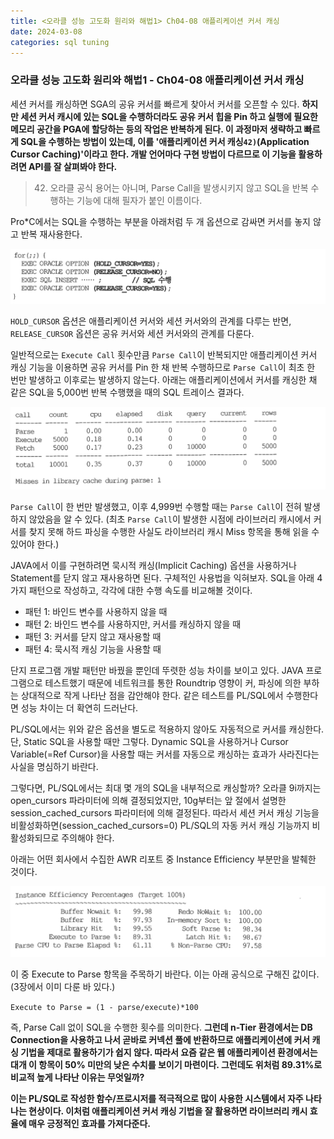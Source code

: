 ```yaml
---
title: <오라클 성능 고도화 원리와 해법1> Ch04-08 애플리케이션 커서 캐싱
date: 2024-03-08
categories: sql tuning
---
```



### 오라클 성능 고도화 원리와 해법1 - Ch04-08 애플리케이션 커서 캐싱

세션 커서를 캐싱하면 SGA의 공유 커서를 빠르게 찾아서 커서를 오픈할 수 있다. **하지만 세션 커서 캐시에 있는 SQL을 수행하더라도 공유 커서 힙을 Pin 하고 실행에 필요한 메모리 공간을 PGA에 할당하는 등의 작업은 반복하게 된다. 이 과정마저 생략하고 빠르게 SQL을 수행하는 방법이 있는데, 이를 '애플리케이션 커서 캐싱`42)`(Application Cursor Caching)'이라고 한다. 개발 언어마다 구현 방법이 다르므로 이 기능을 활용하려면 API를 잘 살펴봐야 한다.**

>	42) 오라클 공식 용어는 아니며, Parse Call을 발생시키지 않고 SQL을 반복 수행하는 기능에 대해 필자가 붙인 이름이다.

Pro\*C에서는 SQL을 수행하는 부분을 아래처럼 두 개 옵션으로 감싸면 커서를 놓지 않고 반복 재사용한다.

![](/assets/images/sqlp/sqlp1-04-08-sql1.png)

`HOLD_CURSOR` 옵션은 애플리케이션 커서와 세션 커서와의 관계를 다루는 반면, `RELEASE_CURSOR` 옵션은 공유 커서와 세션 커서와의 관계를 다룬다.

일반적으로는 `Execute Call` 횟수만큼 `Parse Call`이 반복되지만 애플리케이션 커서 캐싱 기능을 이용하면 공유 커서를 Pin 한 채 반복 수행하므로 `Parse Call`이 최초 한 번만 발생하고 이후로는 발생하지 않는다. 아래는 애플리케이션에서 커서를 캐싱한 채 같은 SQL을 5,000번 반복 수행했을 때의 SQL 트레이스 결과다.

![](/assets/images/sqlp/sqlp1-04-08-trace1.png)

`Parse Call`이 한 번만 발생했고, 이후 4,999번 수행할 때는 `Parse Call`이 전혀 발생하지 않았음을 알 수 있다. (최초 `Parse Call`이 발생한 시점에 라이브러리 캐시에서 커서를 찾지 못해 하드 파싱을 수행한 사실도 라이브러리 캐시 Miss 항목을 통해 읽을 수 있어야 한다.)

JAVA에서 이를 구현하려면 묵시적 캐싱(Implicit Caching) 옵션을 사용하거나 Statement를 닫지 않고 재사용하면 된다. 구체적인 사용법을 익혀보자. SQL을 아래 4가지 패턴으로 작성하고, 각각에 대한 수행 속도를 비교해볼 것이다.

- 패턴 1: 바인드 변수를 사용하지 않을 때
- 패턴 2: 바인드 변수를 사용하지만, 커서를 캐싱하지 않을 때
- 패턴 3: 커서를 닫지 않고 재사용할 때
- 패턴 4: 묵시적 캐싱 기능을 사용할 때

단지 프로그램 개발 패턴만 바꿨을 뿐인데 뚜렷한 성능 차이를 보이고 있다. JAVA 프로그램으로 테스트했기 때문에 네트워크를 통한 Roundtrip 영향이 커, 파싱에 의한 부하는 상대적으로 작게 나타난 점을 감안해야 한다. 같은 테스트를 PL/SQL에서 수행한다면 성능 차이는 더 확연히 드러난다.

PL/SQL에서는 위와 같은 옵션을 별도로 적용하지 않아도 자동적으로 커서를 캐싱한다. 단, Static SQL을 사용할 때만 그렇다. Dynamic SQL을 사용하거나 Cursor Variable(=Ref Cursor)을 사용할 때는 커서를 자동으로 캐싱하는 효과가 사라진다는 사실을 명심하기 바란다.

그렇다면, PL/SQL에서는 최대 몇 개의 SQL을 내부적으로 캐싱할까? 오라클 9i까지는 open_cursors 파라미터에 의해 결정되었지만, 10g부터는 앞 절에서 설명한 session_cached_cursors 파라미터에 의해 결정된다. 따라서 세션 커서 캐싱 기능을 비활성화하면(session_cached_cursors=0) PL/SQL의 자동 커서 캐싱 기능까지 비활성화되므로 주의해야 한다.

아래는 어떤 회사에서 수집한 AWR 리포트 중 Instance Efficiency 부분만을 발췌한 것이다.

![](/assets/images/sqlp/sqlp1-04-08-Instance-efficiency1.png)

이 중 Execute to Parse 항목을 주목하기 바란다. 이는 아래 공식으로 구해진 값이다. (3장에서 이미 다룬 바 있다.)

`Execute to Parse = (1 - parse/execute)*100`

즉, Parse Call 없이 SQL을 수행한 횟수를 의미한다. **그런데 n-Tier 환경에서는 DB Connection을 사용하고 나서 곧바로 커넥션 풀에 반환하므로 애플리케이션에 커서 캐싱 기법을 제대로 활용하기가 쉽지 않다. 따라서 요즘 같은 웹 애플리케이션 환경에서는 대개 이 항목이 50% 미만의 낮은 수치를 보이기 마련이다. 그런데도 위처럼 89.31%로 비교적 높게 나타난 이유는 무엇일까?**

**이는 PL/SQL로 작성한 함수/프로시저를 적극적으로 많이 사용한 시스템에서 자주 나타나는 현상이다. 이처럼 애플리케이션 커서 캐싱 기법을 잘 활용하면 라이브러리 캐시 효율에 매우 긍정적인 효과를 가져다준다.**

